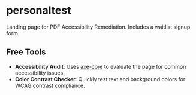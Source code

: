 # personaltest

Landing page for PDF Accessibility Remediation. Includes a waitlist signup form.

## Free Tools

- **Accessibility Audit**: Uses [axe-core](https://github.com/dequelabs/axe-core) to evaluate the page for common accessibility issues.
- **Color Contrast Checker**: Quickly test text and background colors for WCAG contrast compliance.
